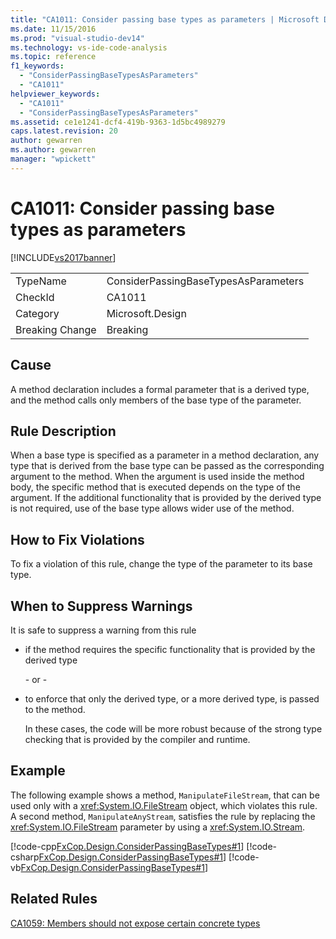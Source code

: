 ```yaml
---
title: "CA1011: Consider passing base types as parameters | Microsoft Docs"
ms.date: 11/15/2016
ms.prod: "visual-studio-dev14"
ms.technology: vs-ide-code-analysis
ms.topic: reference
f1_keywords:
  - "ConsiderPassingBaseTypesAsParameters"
  - "CA1011"
helpviewer_keywords:
  - "CA1011"
  - "ConsiderPassingBaseTypesAsParameters"
ms.assetid: ce1e1241-dcf4-419b-9363-1d5bc4989279
caps.latest.revision: 20
author: gewarren
ms.author: gewarren
manager: "wpickett"
---
```

# CA1011: Consider passing base types as parameters
[!INCLUDE[vs2017banner](../includes/vs2017banner.md)]

|||
|-|-|
|TypeName|ConsiderPassingBaseTypesAsParameters|
|CheckId|CA1011|
|Category|Microsoft.Design|
|Breaking Change|Breaking|

## Cause
 A method declaration includes a formal parameter that is a derived type, and the method calls only members of the base type of the parameter.

## Rule Description
 When a base type is specified as a parameter in a method declaration, any type that is derived from the base type can be passed as the corresponding argument to the method. When the argument is used inside the method body, the specific method that is executed depends on the type of the argument. If the additional functionality that is provided by the derived type is not required, use of the base type allows wider use of the method.

## How to Fix Violations
 To fix a violation of this rule, change the type of the parameter to its base type.

## When to Suppress Warnings
 It is safe to suppress a warning from this rule

- if the method requires the specific functionality that is provided by the derived type

   \- or -

- to enforce that only the derived type, or a more derived type, is passed to the method.

  In these cases, the code will be more robust because of the strong type checking that is provided by the compiler and runtime.

## Example
 The following example shows a method, `ManipulateFileStream`, that can be used only with a <xref:System.IO.FileStream> object, which violates this rule. A second method, `ManipulateAnyStream`, satisfies the rule by replacing the <xref:System.IO.FileStream> parameter by using a <xref:System.IO.Stream>.

 [!code-cpp[FxCop.Design.ConsiderPassingBaseTypes#1](../snippets/cpp/VS_Snippets_CodeAnalysis/FxCop.Design.ConsiderPassingBaseTypes/cpp/FxCop.Design.ConsiderPassingBaseTypes.cpp#1)]
 [!code-csharp[FxCop.Design.ConsiderPassingBaseTypes#1](../snippets/csharp/VS_Snippets_CodeAnalysis/FxCop.Design.ConsiderPassingBaseTypes/cs/FxCop.Design.ConsiderPassingBaseTypes.cs#1)]
 [!code-vb[FxCop.Design.ConsiderPassingBaseTypes#1](../snippets/visualbasic/VS_Snippets_CodeAnalysis/FxCop.Design.ConsiderPassingBaseTypes/vb/FxCop.Design.ConsiderPassingBaseTypes.vb#1)]

## Related Rules
 [CA1059: Members should not expose certain concrete types](../code-quality/ca1059-members-should-not-expose-certain-concrete-types.md)
